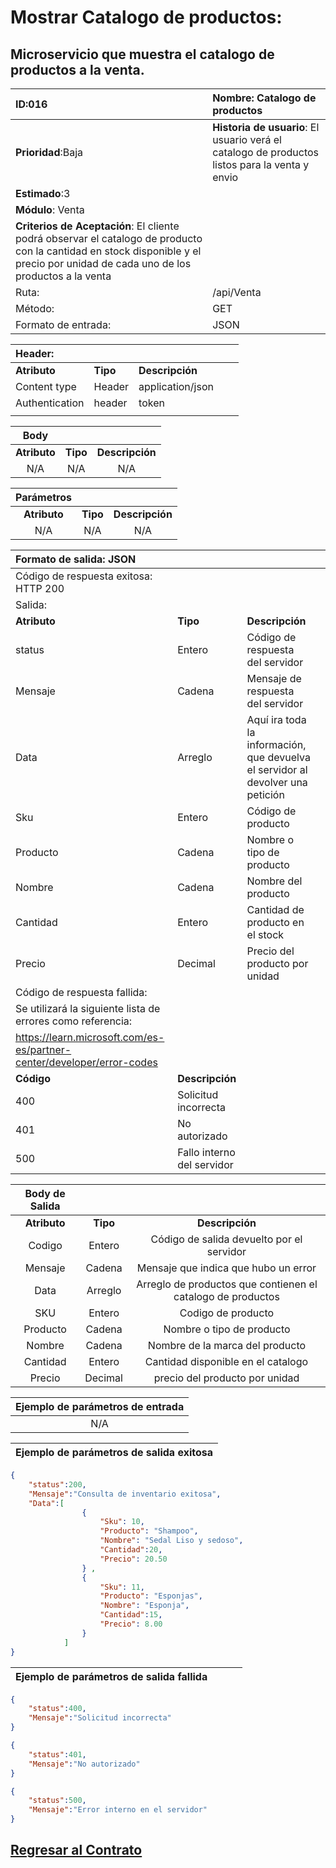# Mostrar Catalogo de productos:

## Microservicio que muestra el catalogo de productos a la venta.

| **ID**:016                                                                                                                                                                        | **Nombre**: Catalogo de productos                                                              |
|:--------------------------------------------------------------------------------------------------------------------------------------------------------------------------------- |:---------------------------------------------------------------------------------------------- |
| **Prioridad**:Baja                                                                                                                                                                | **Historia de usuario**: El usuario verá el catalogo de productos listos para la venta y envio |
| **Estimado**:3                                                                                                                                                                    |                                                                                                |
| **Módulo**: Venta                                                                                                                                                                 |                                                                                                |
| **Criterios de Aceptación**: El cliente podrá observar el catalogo de producto con la cantidad en stock disponible y el precio por unidad de cada uno de los productos a la venta |                                                                                                |
| Ruta:                                                                                                                                                                             | /api/Venta                                                                                     |
| Método:                                                                                                                                                                           | GET                                                                                            |
| Formato de entrada:                                                                                                                                                               | JSON                                                                                           |

| Header:        |          |                  |     |     |
|:-------------- |:-------- |:---------------- |:--- |:--- |
| **Atributo**   | **Tipo** | **Descripción**  |     |     |
| Content type   | Header   | application/json |     |     |
| Authentication | header   | token <TOKEN>    |     |     |
|                |          |                  |     |     |

| Body         |          |                 |
|:------------:|:--------:|:---------------:|
| **Atributo** | **Tipo** | **Descripción** |
| N/A          | N/A      | N/A             |

| Parámetros   |          |                 |
|:------------:|:--------:|:---------------:|
| **Atributo** | **Tipo** | **Descripción** |
| N/A          | N/A      | N/A             |

| Formato de salida: JSON                                                  |                            |                                                                                 |     |
|:------------------------------------------------------------------------ |:-------------------------- |:------------------------------------------------------------------------------- |:--- |
| Código de respuesta exitosa: HTTP 200                                    |                            |                                                                                 |     |
| Salida:                                                                  |                            |                                                                                 |     |
| **Atributo**                                                             | **Tipo**                   | **Descripción**                                                                 |     |
| status                                                                   | Entero                     | Código de respuesta del servidor                                                |     |
| Mensaje                                                                  | Cadena                     | Mensaje de respuesta del servidor                                               |     |
| Data                                                                     | Arreglo                    | Aquí ira toda la información, que devuelva el servidor al devolver una petición |     |
| Sku                                                                      | Entero                     | Código de producto                                                              |     |
| Producto                                                                 | Cadena                     | Nombre o tipo de producto                                                       |     |
| Nombre                                                                   | Cadena                     | Nombre del producto                                                             |     |
| Cantidad                                                                 | Entero                     | Cantidad de producto en el stock                                                |     |
| Precio                                                                   | Decimal                    | Precio del producto por unidad                                                  |     |
| Código de respuesta fallida:                                             |                            |                                                                                 |     |
| Se utilizará la siguiente lista de errores como referencia:              |                            |                                                                                 |     |
| <https://learn.microsoft.com/es-es/partner-center/developer/error-codes> |                            |                                                                                 |     |
| **Código**                                                               | **Descripción**            |                                                                                 |     |
| 400                                                                      | Solicitud incorrecta       |                                                                                 |     |
| 401                                                                      | No autorizado              |                                                                                 |     |
| 500                                                                      | Fallo interno del servidor |                                                                                 |     |

| Body de Salida |          |                                                             |
|:--------------:|:--------:|:-----------------------------------------------------------:|
| **Atributo**   | **Tipo** | **Descripción**                                             |
| Codigo         | Entero   | Código de salida devuelto por el servidor                   |
| Mensaje        | Cadena   | Mensaje que indica que hubo un error                        |
| Data           | Arreglo  | Arreglo de productos que contienen el catalogo de productos |
| SKU            | Entero   | Codigo de producto                                          |
| Producto       | Cadena   | Nombre o tipo de producto                                   |
| Nombre         | Cadena   | Nombre de la marca del producto                             |
| Cantidad       | Entero   | Cantidad disponible en el catalogo                          |
| Precio         | Decimal  | precio del producto por unidad                              |

| Ejemplo de parámetros de entrada |
|:--------------------------------:|
| N/A                              |

| Ejemplo de parámetros de salida exitosa |
|:---------------------------------------:|

```json
{
    "status":200,
    "Mensaje":"Consulta de inventario exitosa",
    "Data":[
                {
                    "Sku": 10,
                    "Producto": "Shampoo",
                    "Nombre": "Sedal Liso y sedoso",
                    "Cantidad":20,
                    "Precio": 20.50
                } ,
                {
                    "Sku": 11,
                    "Producto": "Esponjas",
                    "Nombre": "Esponja",
                    "Cantidad":15,
                    "Precio": 8.00
                } 
            ]
}
```

| Ejemplo de parámetros de salida fallida |     |     |     |
|:---------------------------------------:|:---:|:---:|:---:|

```json
{
    "status":400,
    "Mensaje":"Solicitud incorrecta"
}

{
    "status":401,
    "Mensaje":"No autorizado"
}

{
    "status":500,
    "Mensaje":"Error interno en el servidor"
}
```

## [Regresar al Contrato](../servicio_venta.md)